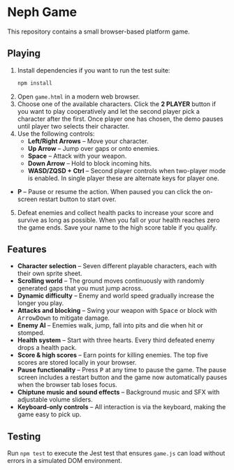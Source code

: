 # Neph Game

This repository contains a small browser-based platform game.

## Playing

1. Install dependencies if you want to run the test suite:
   ```bash
   npm install
   ```
2. Open `game.html` in a modern web browser.
3. Choose one of the available characters. Click the **2 PLAYER** button if you want to play cooperatively and let the second player pick a character after the first. Once player one has chosen, the demo pauses until player two selects their character.
4. Use the following controls:
   - **Left/Right Arrows** – Move your character.
   - **Up Arrow** – Jump over gaps or onto enemies.
   - **Space** – Attack with your weapon.
   - **Down Arrow** – Hold to block incoming hits.
   - **WASD/ZQSD + Ctrl** – Second player controls when two-player mode is enabled. In single player these are alternate keys for player one.
  - **P** – Pause or resume the action. When paused you can click the on-screen restart button to start over.
5. Defeat enemies and collect health packs to increase your score and survive as long as possible. When you fall or your health reaches zero the game ends. Save your name to the high score table if you qualify.

## Features

- **Character selection** – Seven different playable characters, each with their own sprite sheet.
- **Scrolling world** – The ground moves continuously with randomly generated gaps that you must jump across.
- **Dynamic difficulty** – Enemy and world speed gradually increase the longer you play.
- **Attacks and blocking** – Swing your weapon with <kbd>Space</kbd> or block with <kbd>ArrowDown</kbd> to mitigate damage.
- **Enemy AI** – Enemies walk, jump, fall into pits and die when hit or stomped.
- **Health system** – Start with three hearts. Every third defeated enemy drops a health pack.
- **Score & high scores** – Earn points for killing enemies. The top five scores are stored locally in your browser.
- **Pause functionality** – Press <kbd>P</kbd> at any time to pause the game. The pause screen includes a restart button and the game now automatically pauses when the browser tab loses focus.
- **Chiptune music and sound effects** – Background music and SFX with adjustable volume sliders.
- **Keyboard-only controls** – All interaction is via the keyboard, making the game easy to pick up.

## Testing

Run `npm test` to execute the Jest test that ensures `game.js` can load without errors in a simulated DOM environment.
